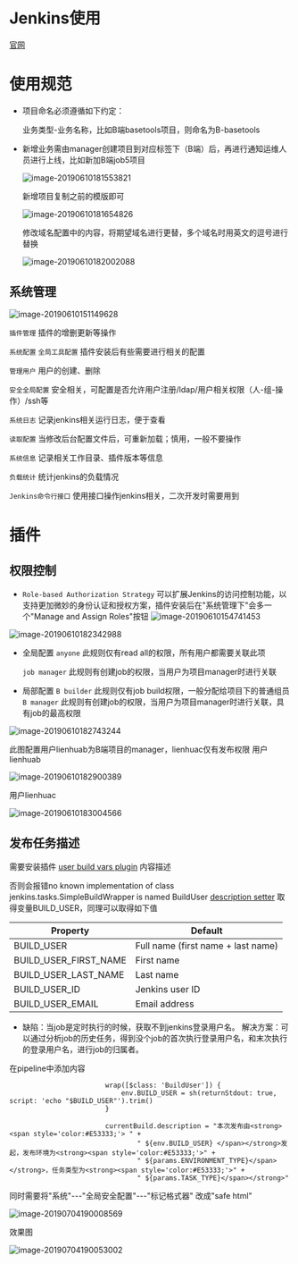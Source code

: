 # Jenkins使用

[官网](https://jenkins.io/zh/doc/book/managing/security/)

# 使用规范

- 项目命名必须遵循如下约定：

  业务类型-业务名称，比如B端basetools项目，则命名为B-basetools

- 新增业务需由manager创建项目到对应标签下（B端）后，再进行通知运维人员进行上线，比如新加B端job5项目

  ![image-20190610181553821](pics/use_jenkins_01.png)

  新增项目复制之前的模版即可

  ![image-20190610181654826](pics/use_jenkins_02.png)

  

  修改域名配置中的内容，将期望域名进行更替，多个域名时用英文的逗号进行替换

  ![image-20190610182002088](pics/use_jenkins_03.png)
  



## 系统管理

![image-20190610151149628](pics/use_jenkins_04.png)

`插件管理` 插件的增删更新等操作

`系统配置` `全局工具配置` 插件安装后有些需要进行相关的配置

`管理用户` 用户的创建、删除

`安全全局配置` 安全相关，可配置是否允许用户注册/ldap/用户相关权限（人-组-操作）/ssh等

`系统日志` 记录jenkins相关运行日志，便于查看

`读取配置` 当修改后台配置文件后，可重新加载；慎用，一般不要操作

`系统信息` 记录相关工作目录、插件版本等信息

`负载统计` 统计jenkins的负载情况

`Jenkins命令行接口` 使用接口操作jenkins相关，二次开发时需要用到



# 插件

## 权限控制

- `Role-based Authorization Strategy` 
  可以扩展Jenkins的访问控制功能，以支持更加微妙的身份认证和授权方案，插件安装后在"系统管理下"会多一个"Manage and Assign Roles"按钮
  ![image-20190610154741453](pics/use_jenkins_05.png)

![image-20190610182342988](pics/use_jenkins_06.png)

- 全局配置
  `anyone` 此规则仅有read all的权限，所有用户都需要关联此项

  `job manager` 此规则有创建job的权限，当用户为项目manager时进行关联

- 局部配置
  `B builder` 此规则仅有job build权限，一般分配给项目下的普通组员
  `B manager` 此规则有创建job的权限，当用户为项目manager时进行关联，具有job的最高权限

![image-20190610182743244](pics/use_jenkins_07.png)

此图配置用户lienhuab为B端项目的manager，lienhuac仅有发布权限
用户lienhuab

![image-20190610182900389](pics/use_jenkins_08.png)


用户lienhuac

![image-20190610183004566](pics/use_jenkins_09.png)



## 发布任务描述

需要安装插件 [user build vars plugin](http://wiki.jenkins-ci.org/display/JENKINS/Build+User+Vars+Plugin) 内容描述

否则会报错no known implementation of class jenkins.tasks.SimpleBuildWrapper is named BuildUser
 [description setter](https://plugins.jenkins.io/description-setter) 取得变量BUILD_USER，同理可以取得如下值

| **Property**          | **Default**                        |
| --------------------- | ---------------------------------- |
| BUILD_USER            | Full name (first name + last name) |
| BUILD_USER_FIRST_NAME | First name                         |
| BUILD_USER_LAST_NAME  | Last name                          |
| BUILD_USER_ID         | Jenkins user ID                    |
| BUILD_USER_EMAIL      | Email address                      |

- 缺陷：当job是定时执行的时候，获取不到jenkins登录用户名。
  解决方案：可以通过分析job的历史任务，得到没个job的首次执行登录用户名，和末次执行的登录用户名，进行job的归属者。

在pipeline中添加内容

```
						wrap([$class: 'BuildUser']) {
							env.BUILD_USER = sh(returnStdout: true, script: 'echo "$BUILD_USER"').trim()
						}

						currentBuild.description = "本次发布由<strong><span style='color:#E53333;'> " +
								" ${env.BUILD_USER} </span></strong>发起，发布环境为<strong><span style='color:#E53333;'>" +
								" ${params.ENVIRONMENT_TYPE}</span></strong>，任务类型为<strong><span style='color:#E53333;'>" +
								" ${params.TASK_TYPE}</span></strong>"
```



同时需要将"系统"---"全局安全配置"---"标记格式器" 改成"safe html"

![image-20190704190008569](pics/use_jenkins_10.png)

效果图

![image-20190704190053002](pics/use_jenkins_11.png)